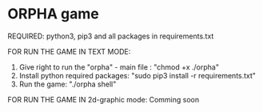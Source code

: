 # ORPHA game

REQUIRED:
  python3, pip3 and all packages in requirements.txt

FOR RUN THE GAME IN TEXT MODE:
  1) Give right to run the "orpha" - main file : "chmod +x ./orpha"
  2) Install python required packages: "sudo pip3 install -r requirements.txt"
  3) Run the game: "./orpha shell"

FOR RUN THE GAME IN 2d-graphic mode:
  Comming soon
